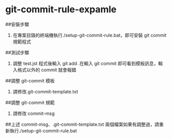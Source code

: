# git-commit-rule-expamle

##安裝步驟

1. 在專案目錄的終端機執行./setup-git-commit-rule.bat，即可安裝 git commit 規範程式

##測試步驟

1. 調整 test.jst 程式後輸入 git add .在輸入 git commit 即可看到模板訊息，輸入格式以外的 commit 就會報錯

##調整 git-commit 模板

1. 請修改.git-commit-template.txt

##調整 git-commit 規範

1. 請修改 commit-msg

##上述 commit-msg、.git-commit-template.txt 兩個檔案如果有調整過，請重新執行./setup-git-commit-rule.bat

```

```
